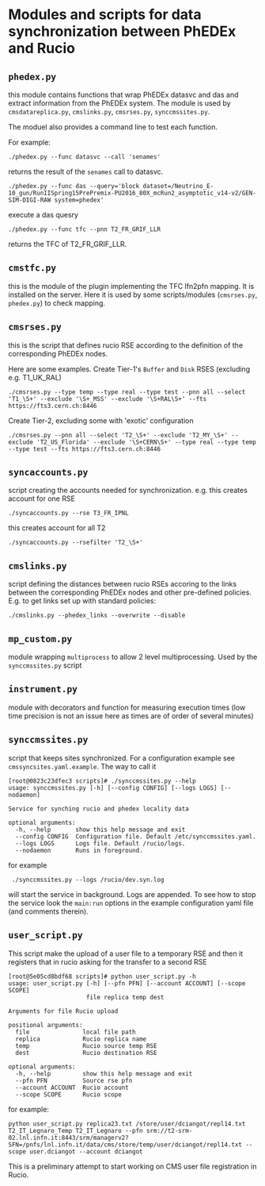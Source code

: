 # Modules and scripts for data synchronization between PhEDEx and Rucio

## `phedex.py`

this module contains functions that wrap PhEDEx datasvc and das and extract information
from the PhEDEx system. The module is used by `cmsdatareplica.py`, `cmslinks.py`, `cmsrses.py`,
`synccmssites.py`.

The moduel also provides a command line to test each function.

For example:
```
./phedex.py --func datasvc --call 'senames'
```

returns the result of the `senames` call to datasvc.

```
./phedex.py --func das --query='block dataset=/Neutrino_E-10_gun/RunIISpring15PrePremix-PU2016_80X_mcRun2_asymptotic_v14-v2/GEN-SIM-DIGI-RAW system=phedex'
```

execute a das quesry

```
./phedex.py --func tfc --pnn T2_FR_GRIF_LLR
```

returns the TFC of T2_FR_GRIF_LLR.

## `cmstfc.py`

this is the module of the plugin implementing the TFC lfn2pfn mapping. It is installed on the server.
Here it is used by some scripts/modules (`cmsrses.py`, `phedex.py`) to check mapping.

## `cmsrses.py`

this is the script that defines rucio RSE according to the definition of the corresponding PhEDEx nodes.

Here are some examples. Create Tier-1's `Buffer` and `Disk` RSES (excluding e.g. T1_UK_RAL)

```
./cmsrses.py --type temp --type real --type test --pnn all --select 'T1_\S+' --exclude '\S+_MSS' --exclude '\S+RAL\S+' --fts https://fts3.cern.ch:8446
```	

Create Tier-2, excluding some with 'exotic' configuration

```
./cmsrses.py --pnn all --select 'T2_\S+' --exclude 'T2_MY_\S+' --exclude 'T2_US_Florida' --exclude '\S+CERN\S+' --type real --type temp --type test --fts https://fts3.cern.ch:8446
```

## `syncaccounts.py`

script creating the accounts needed for synchronization.
e.g. this creates account for one RSE
```
./syncaccounts.py --rse T3_FR_IPNL
```

this creates account for all T2
```
./syncaccounts.py --rsefilter 'T2_\S+'
```

## `cmslinks.py`

script defining the distances between rucio RSEs accoring to the links between the corresponding
PhEDEx nodes and other pre-defined policies.
E.g. to get links set up with standard policies:

```
./cmslinks.py --phedex_links --overwrite --disable
```

## `mp_custom.py`

module wrapping `multiprocess` to allow 2 level multiprocessing. Used by the `synccmssites.py` script

## `instrument.py`

module with decorators and function for measuring execution times (low time precision is not an issue here
as times are of order of several minutes)

## `synccmssites.py`

script that keeps sites synchronized. For a configuration example see `cmssyncsites.yaml.example`. 
The way to call it 
```
[root@0823c23dfec3 scripts]# ./synccmssites.py --help
usage: synccmssites.py [-h] [--config CONFIG] [--logs LOGS] [--nodaemon]

Service for synching rucio and phedex locality data

optional arguments:
  -h, --help       show this help message and exit
  --config CONFIG  Configuration file. Default /etc/synccmssites.yaml.
  --logs LOGS      Logs file. Default /rucio/logs.
  --nodaemon       Runs in foreground.
```

for example 

```
 ./synccmssites.py --logs /rucio/dev.syn.log
``` 

will start the service in background. Logs are appended.
To see how to stop the service look the `main:run` options in the example configuration yaml file (and comments therein).

## `user_script.py`

This script make the upload of a user file to a temporary RSE and then it registers that in rucio asking for the transfer to a second RSE 

```
[root@5e05cd8bdf68 scripts]# python user_script.py -h
usage: user_script.py [-h] [--pfn PFN] [--account ACCOUNT] [--scope SCOPE]
                      file replica temp dest

Arguments for file Rucio upload

positional arguments:
  file               local file path
  replica            Rucio replica name
  temp               Rucio source temp RSE
  dest               Rucio destination RSE

optional arguments:
  -h, --help         show this help message and exit
  --pfn PFN          Source rse pfn
  --account ACCOUNT  Rucio account
  --scope SCOPE      Rucio scope
```

for example:

```
python user_script.py replica23.txt /store/user/dciangot/repl14.txt T2_IT_Legnaro_Temp T2_IT_Legnaro --pfn srm://t2-srm-02.lnl.infn.it:8443/srm/managerv2?SFN=/pnfs/lnl.infn.it/data/cms/store/temp/user/dciangot/repl14.txt --scope user.dciangot --account dciangot
```

This is a preliminary attempt to start working on CMS user file registration in Rucio.

